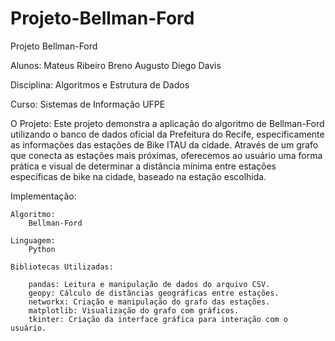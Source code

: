 # Projeto-Bellman-Ford

Projeto Bellman-Ford

Alunos:
    Mateus Ribeiro
    Breno Augusto
    Diego Davis

Disciplina:
    Algoritmos e Estrutura de Dados

Curso:
    Sistemas de Informação UFPE

O Projeto:
    Este projeto demonstra a aplicação do algoritmo de Bellman-Ford utilizando o banco de dados oficial da Prefeitura do Recife, especificamente as informações das estações de Bike ITAU da cidade. Através de um grafo que conecta as estações mais próximas, oferecemos ao usuário uma forma prática e visual de determinar a distância mínima entre estações específicas de bike na cidade, baseado na estação escolhida.



Implementação:

    Algoritmo:
        Bellman-Ford

    Linguagem:
        Python

    Bibliotecas Utilizadas:

        pandas: Leitura e manipulação de dados do arquivo CSV.
        geopy: Cálculo de distâncias geográficas entre estações.
        networkx: Criação e manipulação do grafo das estações.
        matplotlib: Visualização do grafo com gráficos.
        tkinter: Criação da interface gráfica para interação com o usuário.